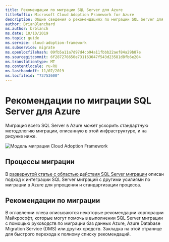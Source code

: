 ```yaml
---
title: Рекомендации по миграции SQL Server для Azure
titleSuffix: Microsoft Cloud Adoption Framework for Azure
description: Общие сведения о рекомендациях по миграции SQL Server для Azure
author: BrianBlanchard
ms.author: brblanch
ms.date: 10/10/2019
ms.topic: guide
ms.service: cloud-adoption-framework
ms.subservice: migrate
ms.openlocfilehash: 09fb5a11a7d97d4cb94a11fbbb22aef84a29b87e
ms.sourcegitcommit: 6f287276650e731163047f543d23581d8fb6e204
ms.translationtype: MT
ms.contentlocale: ru-RU
ms.lasthandoff: 11/07/2019
ms.locfileid: "73753600"
---
```

# <a name="sql-server-migration-best-practices-for-azure"></a>Рекомендации по миграции SQL Server для Azure

Миграция всего SQL Server в Azure может ускорить стандартную методологию миграции, описанную в этой инфраструктуре, и на рисунке ниже.

![Модель миграции Cloud Adoption Framework](../../_images/operational-transformation-migrate.png)

## <a name="migration-processes"></a>Процессы миграции

В [развернутой статье с областью действия SQL Server миграции](../expanded-scope/sql-migration.md) описан подход к интеграции SQL Server миграций с другими усилиями по миграции в Azure для упрощения и стандартизации процесса.

## <a name="migration-best-practices"></a>Рекомендации по миграции

В оглавлении слева описываются некоторые рекомендации корпорации Майкрософт, которые могут помочь в выполнении SQL Server миграции с помощью руководств по миграции баз данных Azure, Azure Database Migration Service (DMS) или других средств. Закладка на этой странице для быстрого перехода к полному списку рекомендаций.
